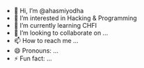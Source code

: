 - 👋 Hi, I’m @ahasmiyodha
- 👀 I’m interested in Hacking & Programming
- 🌱 I’m currently learning CHFI
- 💞️ I’m looking to collaborate on ...
- 📫 How to reach me ...
- 😄 Pronouns: ...
- ⚡ Fun fact: ...

<!---
ahasmiyodha/ahasmiyodha is a ✨ special ✨ repository because its `README.md` (this file) appears on your GitHub profile.
You can click the Preview link to take a look at your changes.
--->
